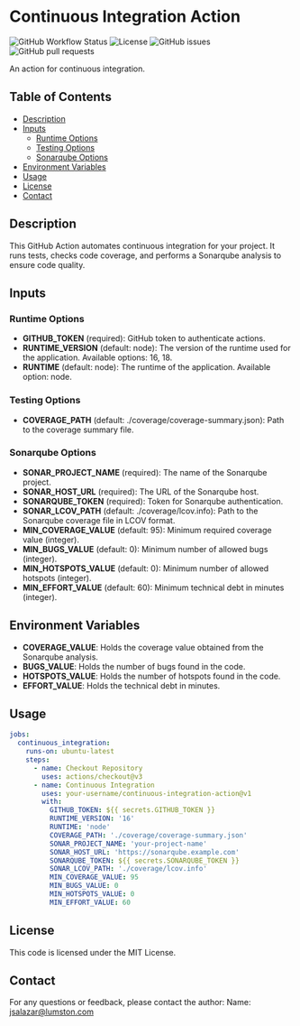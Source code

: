 # Continuous Integration Action

![GitHub Workflow Status](https://img.shields.io/github/workflow/status/your-username/continuous-integration-action/CI?label=CI&logo=github&style=flat-square)
![License](https://img.shields.io/github/license/your-username/continuous-integration-action?style=flat-square)
![GitHub issues](https://img.shields.io/github/issues/your-username/continuous-integration-action?style=flat-square)
![GitHub pull requests](https://img.shields.io/github/issues-pr/your-username/continuous-integration-action?style=flat-square)

An action for continuous integration.

## Table of Contents

- [Description](#description)
- [Inputs](#inputs)
  - [Runtime Options](#runtime-options)
  - [Testing Options](#testing-options)
  - [Sonarqube Options](#sonarqube-options)
- [Environment Variables](#environment-variables)
- [Usage](#usage)
- [License](#license)
- [Contact](#contact)

## Description

This GitHub Action automates continuous integration for your project. It runs tests, checks code coverage, and performs a Sonarqube analysis to ensure code quality.

## Inputs

### Runtime Options

- **GITHUB_TOKEN** (required): GitHub token to authenticate actions.
- **RUNTIME_VERSION** (default: node): The version of the runtime used for the application. Available options: 16, 18.
- **RUNTIME** (default: node): The runtime of the application. Available option: node.

### Testing Options

- **COVERAGE_PATH** (default: ./coverage/coverage-summary.json): Path to the coverage summary file.
  
### Sonarqube Options

- **SONAR_PROJECT_NAME** (required): The name of the Sonarqube project.
- **SONAR_HOST_URL** (required): The URL of the Sonarqube host.
- **SONARQUBE_TOKEN** (required): Token for Sonarqube authentication.
- **SONAR_LCOV_PATH** (default: ./coverage/lcov.info): Path to the Sonarqube coverage file in LCOV format.
- **MIN_COVERAGE_VALUE** (default: 95): Minimum required coverage value (integer).
- **MIN_BUGS_VALUE** (default: 0): Minimum number of allowed bugs (integer).
- **MIN_HOTSPOTS_VALUE** (default: 0): Minimum number of allowed hotspots (integer).
- **MIN_EFFORT_VALUE** (default: 60): Minimum technical debt in minutes (integer).

## Environment Variables

- **COVERAGE_VALUE**: Holds the coverage value obtained from the Sonarqube analysis.
- **BUGS_VALUE**: Holds the number of bugs found in the code.
- **HOTSPOTS_VALUE**: Holds the number of hotspots found in the code.
- **EFFORT_VALUE**: Holds the technical debt in minutes.

## Usage

```yaml
jobs:
  continuous_integration:
    runs-on: ubuntu-latest
    steps:
      - name: Checkout Repository
        uses: actions/checkout@v3
      - name: Continuous Integration
        uses: your-username/continuous-integration-action@v1
        with:
          GITHUB_TOKEN: ${{ secrets.GITHUB_TOKEN }}
          RUNTIME_VERSION: '16'
          RUNTIME: 'node'
          COVERAGE_PATH: './coverage/coverage-summary.json'
          SONAR_PROJECT_NAME: 'your-project-name'
          SONAR_HOST_URL: 'https://sonarqube.example.com'
          SONARQUBE_TOKEN: ${{ secrets.SONARQUBE_TOKEN }}
          SONAR_LCOV_PATH: './coverage/lcov.info'
          MIN_COVERAGE_VALUE: 95
          MIN_BUGS_VALUE: 0
          MIN_HOTSPOTS_VALUE: 0
          MIN_EFFORT_VALUE: 60

```

## License    
This code is licensed under the MIT License.
## Contact
For any questions or feedback, please contact the author:
Name: jsalazar@lumston.com